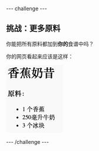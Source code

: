 --- challenge ---

## 挑战：更多原料

你能把所有原料都加到**你的**食谱中吗？

你的网页看起来应该是这样：

![screenshot](images/recipe-more-ingredients.png)

--- /challenge ---